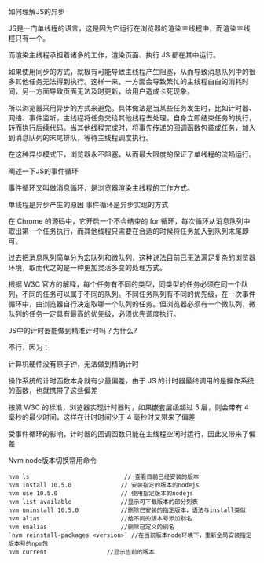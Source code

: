 如何理解JS的异步

JS是一门单线程的语言，这是因为它运行在浏览器的渲染主线程中，而渲染主线程只有一个。

而渲染主线程承担着诸多的工作，渲染页面、执行 JS 都在其中运行。

如果使用同步的方式，就极有可能导致主线程产生阻塞，从而导致消息队列中的很多其他任务无法得到执行。这样一来，一方面会导致繁忙的主线程白白的消耗时间，另一方面导致页面无法及时更新，给用户造成卡死现象。

所以浏览器采用异步的方式来避免。具体做法是当某些任务发生时，比如计时器、网络、事件监听，主线程将任务交给其他线程去处理，自身立即结束任务的执行，转而执行后续代码。当其他线程完成时，将事先传递的回调函数包装成任务，加入到消息队列的末尾排队，等待主线程调度执行。

在这种异步模式下，浏览器永不阻塞，从而最大限度的保证了单线程的流畅运行。



阐述一下JS的事件循环

事件循环又叫做消息循环，是浏览器渲染主线程的工作方式。

单线程是异步产生的原因 事件循环是异步实现的方式

在 Chrome 的源码中，它开启一个不会结束的 for 循环，每次循环从消息队列中取出第一个任务执行，而其他线程只需要在合适的时候将任务加入到队列末尾即可。

过去把消息队列简单分为宏队列和微队列，这种说法目前已无法满足复杂的浏览器环境，取而代之的是一种更加灵活多变的处理方式。

根据 W3C 官方的解释，每个任务有不同的类型，同类型的任务必须在同一个队列，不同的任务可以属于不同的队列。不同任务队列有不同的优先级，在一次事件循环中，由浏览器自行决定取哪一个队列的任务。但浏览器必须有一个微队列，微队列的任务一定具有最高的优先级，必须优先调度执行。

JS中的计时器能做到精准计时吗？为什么?

不行，因为：

计算机硬件没有原子钟，无法做到精确计时

操作系统的计时函数本身就有少量偏差，由于 JS 的计时器最终调用的是操作系统的函数，也就携带了这些偏差

按照 W3C 的标准，浏览器实现计时器时，如果嵌套层级超过 5 层，则会带有 4 毫秒的最少时间，这样在计时时间少于 4 毫秒时又带来了偏差

受事件循环的影响，计时器的回调函数只能在主线程空闲时运行，因此又带来了偏差

Nvm node版本切换常用命令

    nvm ls  						 // 查看目前已经安装的版本
    nvm install 10.5.0 		 		// 安装指定的版本的nodejs
    nvm use 10.5.0 			 		// 使用指定版本的nodejs
    nvm list available 				//显示可下载版本的部分列表
    nvm uninstall 10.5.0			//删除已安装的指定版本，语法与install类似
    nvm alias 						//给不同的版本号添加别名
    nvm unalias					 	//删除已定义的别名
    `nvm reinstall-packages <version>` //在当前版本node环境下，重新全局安装指定版本号的npm包
    nvm current 				//显示当前的版本


